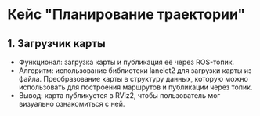 # Кейс "Планирование траектории"
## 1. Загрузчик карты
- Функционал: загрузка карты и публикация её через ROS-топик.
- Алгоритм: использование библиотеки lanelet2 для загрузки карты из файла. Преобразование карты в структуру данных, которую можно использовать для построения маршрутов и публикации через топик.
- Вывод: карта публикуется в RViz2, чтобы пользователь мог визуально ознакомиться с ней.
